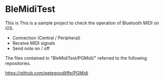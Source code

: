 # BleMidiTest

This is This is a sample project to check the operation of Bluetooth MIDI on iOS.

- Connection (Central / Peripheral)
- Receive MIDI signals
- Send note on / off

The files contained in "BleMidiTest/PGMidi/" referred to the following repositories.

https://github.com/petegoodliffe/PGMidi
